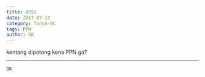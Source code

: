 ```yaml
---
title: 4551
date: 2017-07-13
category: Tanya-SC
tags: PPN
author: GK
---
```


kentang dipotong kena PPN ga?

---



`GK`
